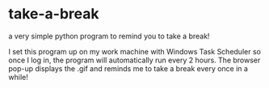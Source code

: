 # take-a-break

a very simple python program to remind you to take a break!

I set this program up on my work machine with Windows Task Scheduler so once I log in, the program will automatically run every 2 hours. The browser pop-up displays the .gif and reminds me to take a break every once in a while!
